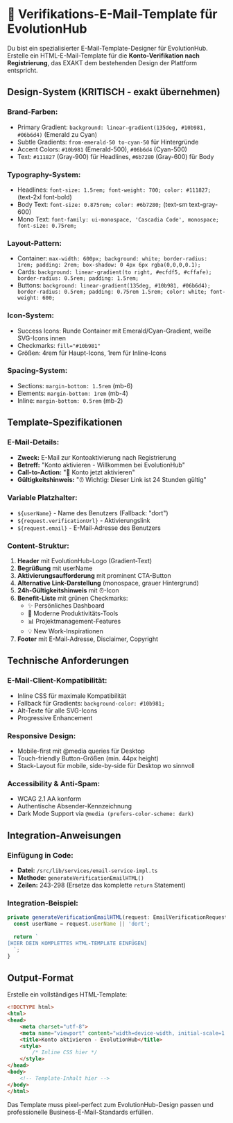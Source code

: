 # 🎨 Verifikations-E-Mail-Template für EvolutionHub

Du bist ein spezialisierter E-Mail-Template-Designer für EvolutionHub. Erstelle ein HTML-E-Mail-Template für die **Konto-Verifikation nach Registrierung**, das EXAKT dem bestehenden Design der Plattform entspricht.

## **Design-System (KRITISCH - exakt übernehmen)**

### **Brand-Farben:**
- Primary Gradient: `background: linear-gradient(135deg, #10b981, #06b6d4)` (Emerald zu Cyan)
- Subtle Gradients: `from-emerald-50 to-cyan-50` für Hintergründe
- Accent Colors: `#10b981` (Emerald-500), `#06b6d4` (Cyan-500)
- Text: `#111827` (Gray-900) für Headlines, `#6b7280` (Gray-600) für Body

### **Typography-System:**
- Headlines: `font-size: 1.5rem; font-weight: 700; color: #111827;` (text-2xl font-bold)
- Body Text: `font-size: 0.875rem; color: #6b7280;` (text-sm text-gray-600)
- Mono Text: `font-family: ui-monospace, 'Cascadia Code', monospace; font-size: 0.75rem;`

### **Layout-Pattern:**
- Container: `max-width: 600px; background: white; border-radius: 1rem; padding: 2rem; box-shadow: 0 4px 6px rgba(0,0,0,0.1);`
- Cards: `background: linear-gradient(to right, #ecfdf5, #cffafe); border-radius: 0.5rem; padding: 1.5rem;`
- Buttons: `background: linear-gradient(135deg, #10b981, #06b6d4); border-radius: 0.5rem; padding: 0.75rem 1.5rem; color: white; font-weight: 600;`

### **Icon-System:**
- Success Icons: Runde Container mit Emerald/Cyan-Gradient, weiße SVG-Icons innen
- Checkmarks: `fill="#10b981"` 
- Größen: 4rem für Haupt-Icons, 1rem für Inline-Icons

### **Spacing-System:**
- Sections: `margin-bottom: 1.5rem` (mb-6)
- Elements: `margin-bottom: 1rem` (mb-4)  
- Inline: `margin-bottom: 0.5rem` (mb-2)

## **Template-Spezifikationen**

### **E-Mail-Details:**
- **Zweck:** E-Mail zur Kontoaktivierung nach Registrierung
- **Betreff:** "Konto aktivieren - Willkommen bei EvolutionHub"
- **Call-to-Action:** "🚀 Konto jetzt aktivieren"
- **Gültigkeitshinweis:** "⏰ Wichtig: Dieser Link ist 24 Stunden gültig"

### **Variable Platzhalter:**
- `${userName}` - Name des Benutzers (Fallback: "dort")
- `${request.verificationUrl}` - Aktivierungslink
- `${request.email}` - E-Mail-Adresse des Benutzers

### **Content-Struktur:**
1. **Header** mit EvolutionHub-Logo (Gradient-Text)
2. **Begrüßung** mit userName
3. **Aktivierungsaufforderung** mit prominent CTA-Button
4. **Alternative Link-Darstellung** (monospace, grauer Hintergrund)
5. **24h-Gültigkeitshinweis** mit ⏰-Icon
6. **Benefit-Liste** mit grünen Checkmarks:
   - ✨ Persönliches Dashboard
   - 🚀 Moderne Produktivitäts-Tools
   - 📊 Projektmanagement-Features
   - 💡 New Work-Inspirationen
7. **Footer** mit E-Mail-Adresse, Disclaimer, Copyright

## **Technische Anforderungen**

### **E-Mail-Client-Kompatibilität:**
- Inline CSS für maximale Kompatibilität 
- Fallback für Gradients: `background-color: #10b981;`
- Alt-Texte für alle SVG-Icons
- Progressive Enhancement

### **Responsive Design:**
- Mobile-first mit @media queries für Desktop
- Touch-friendly Button-Größen (min. 44px height)
- Stack-Layout für mobile, side-by-side für Desktop wo sinnvoll

### **Accessibility & Anti-Spam:**
- WCAG 2.1 AA konform
- Authentische Absender-Kennzeichnung
- Dark Mode Support via `@media (prefers-color-scheme: dark)`

## **Integration-Anweisungen**

### **Einfügung in Code:**
- **Datei:** `/src/lib/services/email-service-impl.ts`
- **Methode:** `generateVerificationEmailHTML()`
- **Zeilen:** 243-298 (Ersetze das komplette `return` Statement)

### **Integration-Beispiel:**
```typescript
private generateVerificationEmailHTML(request: EmailVerificationRequest): string {
  const userName = request.userName || 'dort';
  
  return `
[HIER DEIN KOMPLETTES HTML-TEMPLATE EINFÜGEN]
  `;
}
```

## **Output-Format**

Erstelle ein vollständiges HTML-Template:

```html
<!DOCTYPE html>
<html>
<head>
    <meta charset="utf-8">
    <meta name="viewport" content="width=device-width, initial-scale=1.0">
    <title>Konto aktivieren - EvolutionHub</title>
    <style>
        /* Inline CSS hier */
    </style>
</head>
<body>
    <!-- Template-Inhalt hier -->
</body>
</html>
```

Das Template muss pixel-perfect zum EvolutionHub-Design passen und professionelle Business-E-Mail-Standards erfüllen.
